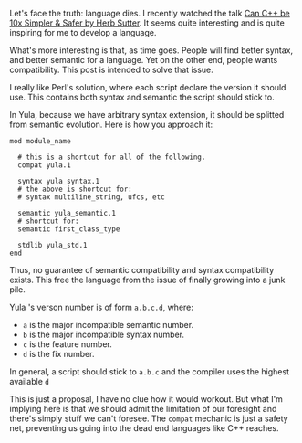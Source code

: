 Let's face the truth: language dies. I recently watched the talk [Can C++ be 10x Simpler & Safer by Herb Sutter](https://www.youtube.com/watch?v=ELeZAKCN4tY). It seems quite interesting and is quite inspiring for me to develop a language.

What's more interesting is that, as time goes. People will find better syntax, and better semantic for a language. Yet on the other end, people wants compatibility. This post is intended to solve that issue. 

I really like Perl's solution, where each script declare the version it should use. This contains both syntax and semantic the script should stick to. 

In Yula, because we have arbitrary syntax extension, it should be splitted from semantic evolution. Here is how you approach it: 

```
mod module_name
  
  # this is a shortcut for all of the following.
  compat yula.1
  
  syntax yula_syntax.1
  # the above is shortcut for: 
  # syntax multiline_string, ufcs, etc

  semantic yula_semantic.1
  # shortcut for:
  semantic first_class_type

  stdlib yula_std.1
end

```

Thus, no guarantee of semantic compatibility and syntax compatibility exists. This free the language from the issue of finally growing into a junk pile.

Yula 's verson number is of form `a.b.c.d`, where:
- `a` is the major incompatible semantic number.
- `b` is the major incompatible syntax number.
- `c` is the feature number.
- `d` is the fix number.

In general, a script should stick to `a.b.c` and the compiler uses the highest available `d`

This is just a proposal, I have no clue how it would workout. But what I'm implying here is that we should admit the limitation of our foresight and there's simply stuff we can't foresee. The `compat` mechanic is just a safety net, preventing us going into the dead end languages like C++ reaches.

